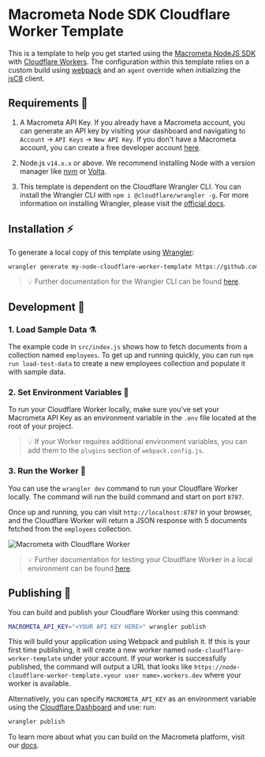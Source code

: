 # Macrometa Node SDK Cloudflare Worker Template

This is a template to help you get started using the [Macrometa NodeJS SDK](https://www.npmjs.com/package/jsc8) with [Cloudflare Workers](https://workers.cloudflare.com/). The configuration within this template relies on a custom build using [webpack](https://webpack.js.org/) and an `agent` override when initializing the [jsC8](https://github.com/macrometacorp/jsC8) client.

## Requirements 🥁

1. A Macrometa API Key. If you already have a Macrometa account, you can generate an API key by visiting your dashboard and navigating to `Account` → `API Keys` → `New API Key`. If you don't have a Macrometa account, you can create a free developer account [here](https://auth.paas.macrometa.io/signup).

2. Node.js `v14.x.x` or above. We recommend installing Node with a version manager like [nvm](https://github.com/nvm-sh/nvm#installing-and-updating) or [Volta](https://volta.sh/). 

3. This template is dependent on the Cloudflare Wrangler CLI. You can install the Wrangler CLI with `npm i @cloudflare/wrangler -g`. For more information on installing Wrangler, please visit the [official docs](https://developers.cloudflare.com/workers/cli-wrangler/install-update/).

## Installation ⚡

To generate a local copy of this template using [Wrangler](https://github.com/cloudflare/wrangler):

```bash
wrangler generate my-node-cloudflare-worker-template https://github.com/macrometacorp/node-cloudflare-worker-template
```

> 💡 Further documentation for the Wrangler CLI can be found [here](https://developers.cloudflare.com/workers/tooling/wrangler).

## Development 💾

### 1. Load Sample Data ⚗️

The example code in `src/index.js` shows how to fetch documents from a collection named `employees`. To get up and running quickly, you can run `npm run load-test-data` to create a new employees collection and populate it with sample data.

### 2. Set Environment Variables 🌵

To run your Cloudflare Worker locally, make sure you've set your Macrometa API Key as an environment variable in the `.env` file located at the root of your project.

> 💡 If your Worker requires additional environment variables, you can add them to the `plugins` section of `webpack.config.js`.

### 3. Run the Worker 🚂

You can use the `wrangler dev` command to run your Cloudflare Worker locally. The command will run the build command and start on port `8787`.

Once up and running, you can visit `http://localhost:8787` in your browser, and the Cloudflare Worker will return a JSON response with 5 documents fetched from the `employees` collection.

![Macrometa with Cloudflare Worker](https://i.imgur.com/H6nzQD6.png)

> 💡 Further documentation for testing your Cloudflare Worker in a local environment can be found [here](https://developers.cloudflare.com/workers/cli-wrangler/commands/#dev).

## Publishing 🚀

You can build and publish your Cloudflare Worker using this command:

```bash
MACROMETA_API_KEY="<YOUR API KEY HERE>" wrangler publish
```

This will build your application using Webpack and publish it. If this is your first time publishing, it will create a new worker named `node-cloudflare-worker-template` under your account. If your worker is successfully published, the command will output a URL that looks like `https://node-cloudflare-worker-template.<your user name>.workers.dev` where your worker is available.

Alternatively, you can specify `MACROMETA_API_KEY` as an environment variable using the [Cloudflare Dashboard](https://developers.cloudflare.com/workers/platform/environment-variables/#environment-variables-via-the-dashboard) and use:
run:

```bash
wrangler publish
```

To learn more about what you can build on the Macrometa platform, visit our [docs](https://macrometa.com/docs).